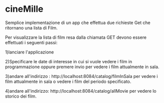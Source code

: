 # cineMille
 
Semplice implementazione di un app che effettua due richieste Get che ritornano una lista di Film.

Per visualizzare la lista di film resa dalla chiamata GET devono essere effettuati i seguenti passi:

 1)lanciare l'applicazione
 
 2)Specificare le date di interesse in cui si vuole vedere i film in programmazione oppure premere invio per vedere i film attualmente in sala.
 
 3)andare all'indirizzo : http://localhost:8084/catalog/filmInSala per vedere i film attualmente in sala o vedere i film del periodo specificato.
 
 4)andare all'indirizzo: http://localhost:8084/catalog/allMovie per vedere lo storico dei film.
